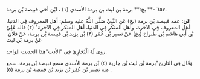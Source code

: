 ٦٥٧ -** بخ:** برمة بن ليث بن برمة الأسدي (١) ، ابْن أخي قبيصة بْن برمة.

**عَن:** عمه قبيصة بْن برمة (بخ) عَنِ النَّبِيِّ صَلَّى اللَّهُ عليه وسلم: أهل المعروف فِي الدنيا، أهل المعروف فِي الآخرة، وأهل المنكر فِي الدنيا، أهل المنكر فِي الآخرة" (٢) قاله عَلِيّ بْن أَبي هاشم بْن طبراخ (بخ) عَنْ نصير بْن عُمَر (٣) بْن يزيد بْن قبيصة بْن برمة، عَنْ فلان. عَنْ برمة بْن ليث

روى لَهُ الْبُخَارِيّ فِي "الأدب"هذا الحديث الواحد.

وَقَال فِي التاريخ"برمة بْن ليث بْن جارية (٤) بْن برمة الأسدي سمع قبيصة بْن برمة، سمع منه نصير بْن عُمَر بْن يزيد بْن قبيصة بْن برمة (٥) .